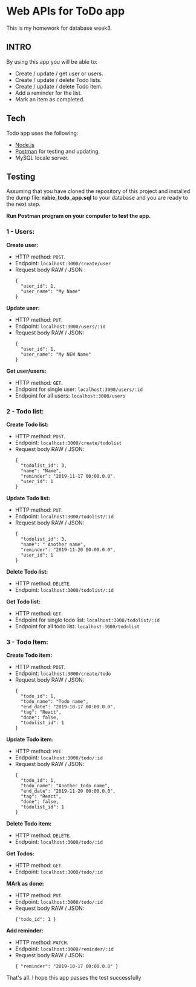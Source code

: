 # Web APIs for ToDo app

This is my homework for database week3.

## INTRO

By using this app you will be able to:

- Create / update / get user or users.
- Create / update / delete Todo lists.
- Create / update / delete Todo item.
- Add a reminder for the list.
- Mark an item as completed.

## Tech

Todo app uses the following:

- [Node.js](https://nodejs.org/)
- [Postman](https://www.getpostman.com/) for testing and updating.
- MySQL locale server.

## Testing

Assuming that you have cloned the repository of this project and installed the dump file: **rabie_todo_app.sql** to your database and you are ready to the next step.

**Run Postman program on your computer to test the app.**

### 1 - Users:

**Create user:**

- HTTP method: `POST`.
- Endpoint: `localhost:3000/create/user`
- Request body RAW / JSON :
  ```
  {
    "user_id": 1,
    "user_name": "My Name"
  }
  ```

**Update user:**

- HTTP method: `PUT`.
- Endpoint: `localhost:3000/users/:id`
- Request body RAW / JSON:
  ```
  {
    "user_id": 1,
    "user_name": "My NEW Name"
  }
  ```

**Get user/users:**

- HTTP method: `GET`.
- Endpoint for single user: `localhost:3000/users/:id`
- Endpoint for all users: `localhost:3000/users`

### 2 - Todo list:

**Create Todo list:**

- HTTP method: `POST`.
- Endpoint: `localhost:3000/create/todolist`
- Request body RAW / JSON:
  ```
  {
    "todolist_id": 3,
    "name": "Name",
    "reminder": "2019-11-17 00:00.0.0",
    "user_id": 1
  }
  ```

**Update Todo list:**

- HTTP method: `PUT`.
- Endpoint: `localhost:3000/todolist/:id`
- Request body RAW / JSON:
  ```
  {
    "todolist_id": 3,
    "name": " Another name",
    "reminder": "2019-11-20 00:00.0.0",
    "user_id": 1
  }
  ```

**Delete Todo list:**

- HTTP method: `DELETE`.
- Endpoint: `localhost:3000/todolist/:id`

**Get Todo list:**

- HTTP method: `GET`.
- Endpoint for single todo list: `localhost:3000/todolist/:id`
- Endpoint for all todo list: `localhost:3000/todolist`

### 3 - Todo Item:

**Create Todo item:**

- HTTP method: `POST`.
- Endpoint: `localhost:3000/create/todo`
- Request body RAW / JSON:
  ```
  {
    "todo_id": 1,
    "todo_name": "Todo name",
    "end_date": "2019-10-17 00:00.0.0",
    "tag": "React",
    "done": false,
    "todolist_id": 1
  }
  ```

**Update Todo item:**

- HTTP method: `PUT`.
- Endpoint: `localhost:3000/todo/:id`
- Request body RAW / JSON:
  ```
  {
    "todo_id": 1,
    "todo_name": "Another todo name",
    "end_date": "2019-11-20 00:00.0.0",
    "tag": "React",
    "done": false,
    "todolist_id": 1
  }
  ```

**Delete Todo item:**

- HTTP method: `DELETE`.
- Endpoint: `localhost:3000/todo/:id`

**Get Todos:**

- HTTP method: `GET`.
- Endpoint: `localhost:3000/todo/:id`

**MArk as done:**

- HTTP method: `PUT`.
- Endpoint: `localhost:3000/todo/:id`
- Request body RAW / JSON:
  ```
  {"todo_id": 1 }
  ```

**Add reminder:**

- HTTP method: `PATCH`.
- Endpoint: `localhost:3000/reminder/:id`
- Request body RAW / JSON:
  ```
  { "reminder": "2019-10-17 00:00.0.0" }
  ```

That's all. I hope this app passes the test successfully
